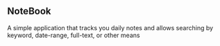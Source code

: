 ## NoteBook

A simple application that tracks you daily notes and allows searching by keyword, date-range, full-text, or other means
